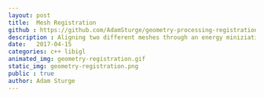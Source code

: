 ```yaml
---
layout: post
title:  Mesh Registration
github : https://github.com/AdamSturge/geometry-processing-registration
description : Aligning two different meshes through an energy miniziation procedure. This problem comes up when two different meshes are supposed to be representative of the same object. For example a 3D scan from slightly different angles
date:   2017-04-15
categories: c++ libigl
animated_img: geometry-registration.gif
static_img: geometry-registration.png
public : true
author: Adam Sturge
---
```



